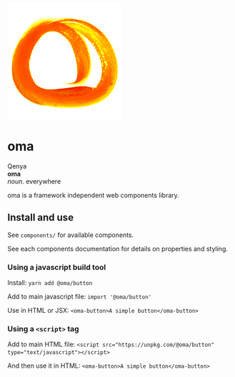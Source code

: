 ![](assets/logo.png)

# oma

Qenya   
**oma**    
_noun_. everywhere

oma is a framework independent web components library.

## Install and use

See `components/` for available components.

See each components documentation for details on properties and styling.

### Using a javascript build tool

Install: `yarn add @oma/button`

Add to main javascript file: `import '@oma/button'`

Use in HTML or JSX: `<oma-button>A simple button</oma-button>`

### Using a `<script>` tag

Add to main HTML file: `<script src="https://unpkg.com/@oma/button" type="text/javascript"></script>`

And then use it in HTML: `<oma-button>A simple button</oma-button>`
